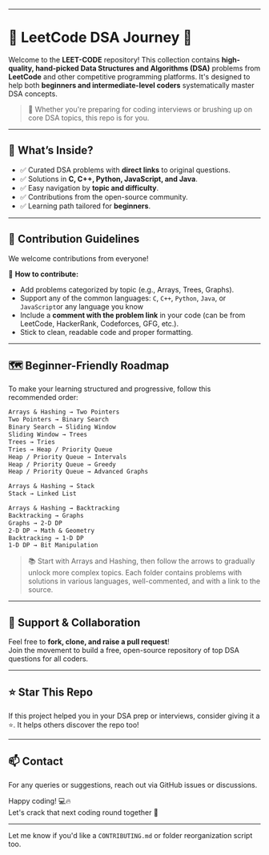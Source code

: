 
---

# 🧠 LeetCode DSA Journey 🚀

Welcome to the **LEET-CODE** repository! This collection contains **high-quality, hand-picked Data Structures and Algorithms (DSA)** problems from **LeetCode** and other competitive programming platforms. It's designed to help both **beginners and intermediate-level coders** systematically master DSA concepts.

> 🌟 Whether you're preparing for coding interviews or brushing up on core DSA topics, this repo is for you.

---

## 📌 What’s Inside?

- ✅ Curated DSA problems with **direct links** to original questions.
- ✅ Solutions in **C, C++, Python, JavaScript, and Java**.
- ✅ Easy navigation by **topic and difficulty**.
- ✅ Contributions from the open-source community.
- ✅ Learning path tailored for **beginners**.

---

## 🧩 Contribution Guidelines

We welcome contributions from everyone!

📌 **How to contribute:**
- Add problems categorized by topic (e.g., Arrays, Trees, Graphs).
- Support any of the common languages: `C`, `C++`, `Python`, `Java`, or `JavaScript`or any language you know
- Include a **comment with the problem link** in your code (can be from LeetCode, HackerRank, Codeforces, GFG, etc.).
- Stick to clean, readable code and proper formatting.

---

## 🗺️ Beginner-Friendly Roadmap

To make your learning structured and progressive, follow this recommended order:

```txt
Arrays & Hashing → Two Pointers  
Two Pointers → Binary Search  
Binary Search → Sliding Window  
Sliding Window → Trees  
Trees → Tries  
Tries → Heap / Priority Queue  
Heap / Priority Queue → Intervals  
Heap / Priority Queue → Greedy  
Heap / Priority Queue → Advanced Graphs

Arrays & Hashing → Stack  
Stack → Linked List

Arrays & Hashing → Backtracking  
Backtracking → Graphs  
Graphs → 2-D DP  
2-D DP → Math & Geometry  
Backtracking → 1-D DP  
1-D DP → Bit Manipulation  
```

> 📚 Start with Arrays and Hashing, then follow the arrows to gradually unlock more complex topics.
> Each folder contains problems with solutions in various languages, well-commented, and with a link to the source.


---

## 🤝 Support & Collaboration

Feel free to **fork, clone, and raise a pull request**!  
Join the movement to build a free, open-source repository of top DSA questions for all coders.

---

## ⭐️ Star This Repo

If this project helped you in your DSA prep or interviews, consider giving it a ⭐️. It helps others discover the repo too!

---

## 📫 Contact

For any queries or suggestions, reach out via GitHub issues or discussions.

Happy coding! 💻🔥  
Let's crack that next coding round together 💪

---

Let me know if you'd like a `CONTRIBUTING.md` or folder reorganization script too.
